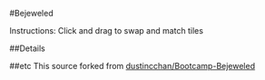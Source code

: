 #Bejeweled

Instructions: Click and drag to swap and match tiles

##Details


##etc
This source forked from [dustincchan/Bootcamp-Bejeweled](https://github.com/dustincchan/Bootcamp-Bejeweled)
